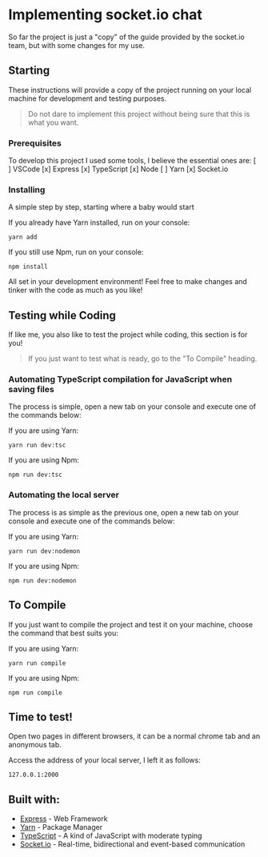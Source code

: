 # Implementing socket.io chat

So far the project is just a "copy" of the guide provided by the socket.io team, but with some changes for my use.

## Starting

These instructions will provide a copy of the project running on your local machine for development and testing purposes.
> Do not dare to implement this project without being sure that this is what you want.

### Prerequisites

To develop this project I used some tools, I believe the essential ones are:
[ ] VSCode
[x] Express
[x] TypeScript
[x] Node
[ ] Yarn
[x] Socket.io

### Installing

A simple step by step, starting where a baby would start

If you already have Yarn installed, run on your console:

```
yarn add
```

If you still use Npm, run on your console:

```
npm install
```

All set in your development environment!
Feel free to make changes and tinker with the code as much as you like!

## Testing while Coding

If like me, you also like to test the project while coding, this section is for you!
> If you just want to test what is ready, go to the "To Compile" heading.

### Automating TypeScript compilation for JavaScript when saving files

The process is simple, open a new tab on your console and execute one of the commands below:

If you are using Yarn:

```
yarn run dev:tsc
```

If you are using Npm:

```
npm run dev:tsc
```

### Automating the local server

The process is as simple as the previous one, open a new tab on your console and execute one of the commands below:

If you are using Yarn:

```
yarn run dev:nodemon
```

If you are using Npm:

```
npm run dev:nodemon
```

## To Compile

If you just want to compile the project and test it on your machine, choose the command that best suits you:

If you are using Yarn:

```
yarn run compile
```

If you are using Npm:

```
npm run compile
```

## Time to test!

Open two pages in different browsers, it can be a normal chrome tab and an anonymous tab.

Access the address of your local server, I left it as follows:

```
127.0.0.1:2000
```


## Built with:

* [Express](https://expressjs.com/) - Web Framework
* [Yarn](https://yarnpkg.com/) - Package Manager
* [TypeScript](https://www.typescriptlang.org/) - A kind of JavaScript with moderate typing
* [Socket.io](https://socket.io/) - Real-time, bidirectional and event-based communication
